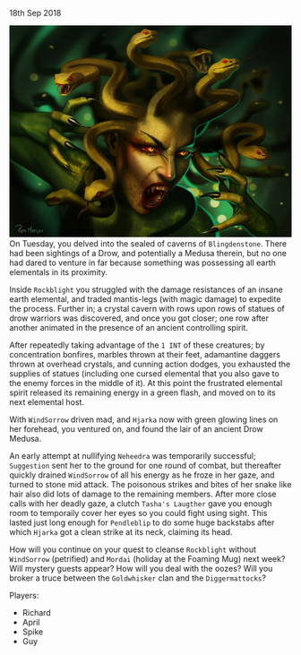 18th Sep 2018

![](rockblight-medusa.png)
On Tuesday, you delved into the sealed of caverns of `Blingdenstone`. There had been sightings of a Drow, and potentially a Medusa therein, but no one had dared to venture in far because something was possessing all earth elementals in its proximity.

Inside `Rockblight` you struggled with the damage resistances of an insane earth elemental, and traded mantis-legs (with magic damage) to expedite the process. Further in; a crystal cavern with rows upon rows of statues of drow warriors was discovered, and once you got closer; one row after another animated in the presence of an ancient controlling spirit.

After repeatedly taking advantage of the `1 INT` of these creatures; by concentration bonfires, marbles thrown at their feet, adamantine daggers thrown at overhead crystals, and cunning action dodges, you exhausted the supplies of statues (including one cursed elemental that you also gave to the enemy forces in the middle of it). At this point the frustrated elemental spirit released its remaining energy in a green flash, and moved on to its next elemental host.

With `WindSorrow` driven mad, and `Hjarka` now with green glowing lines on her forehead, you ventured on, and found the lair of an ancient Drow Medusa.

An early attempt at nullifying `Neheedra` was temporarily successful; `Suggestion` sent her to the ground for one round of combat, but thereafter quickly drained `WindSorrow` of all his energy as he froze in her gaze, and turned to stone mid attack. The poisonous strikes and bites of her snake like hair also did lots of damage to the remaining members. After more close calls with her deadly gaze, a clutch `Tasha's Laugther` gave you enough room to temporaily cover her eyes so you could fight using sight. This lasted just long enough for `Pendleblip` to do some huge backstabs after which `Hjarka` got a clean strike at its neck, claiming its head.

How will you continue on your quest to cleanse `Rockblight` without `WindSorrow` (petrified) and `Mordai` (holiday at the Foaming Mug) next week? Will mystery guests appear? How will you deal with the oozes? Will you broker a truce between the `Goldwhisker` clan and the `Diggermattocks`?

Players:
- Richard
- April
- Spike
- Guy
